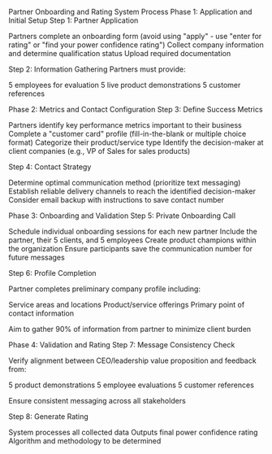 Partner Onboarding and Rating System Process
Phase 1: Application and Initial Setup
Step 1: Partner Application

Partners complete an onboarding form (avoid using "apply" - use "enter for rating" or "find your power confidence rating")
Collect company information and determine qualification status
Upload required documentation

Step 2: Information Gathering
Partners must provide:

5 employees for evaluation
5 live product demonstrations
5 customer references

Phase 2: Metrics and Contact Configuration
Step 3: Define Success Metrics

Partners identify key performance metrics important to their business
Complete a "customer card" profile (fill-in-the-blank or multiple choice format)
Categorize their product/service type
Identify the decision-maker at client companies (e.g., VP of Sales for sales products)

Step 4: Contact Strategy

Determine optimal communication method (prioritize text messaging)
Establish reliable delivery channels to reach the identified decision-maker
Consider email backup with instructions to save contact number

Phase 3: Onboarding and Validation
Step 5: Private Onboarding Call

Schedule individual onboarding sessions for each new partner
Include the partner, their 5 clients, and 5 employees
Create product champions within the organization
Ensure participants save the communication number for future messages

Step 6: Profile Completion

Partner completes preliminary company profile including:

Service areas and locations
Product/service offerings
Primary point of contact information


Aim to gather 90% of information from partner to minimize client burden

Phase 4: Validation and Rating
Step 7: Message Consistency Check

Verify alignment between CEO/leadership value proposition and feedback from:

5 product demonstrations
5 employee evaluations
5 customer references


Ensure consistent messaging across all stakeholders

Step 8: Generate Rating

System processes all collected data
Outputs final power confidence rating
Algorithm and methodology to be determined